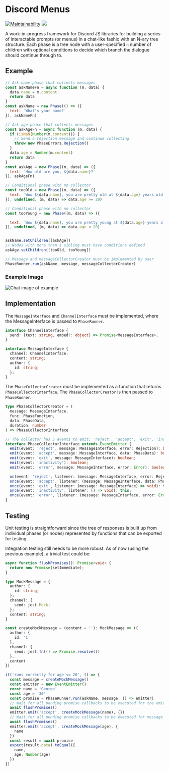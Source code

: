 
# Discord Menus
[![Maintainability](https://api.codeclimate.com/v1/badges/4be50d131276538502d1/maintainability)](https://codeclimate.com/github/synzen/discord-menus/maintainability)
<a href="https://codeclimate.com/github/synzen/discord-menus/test_coverage"><img src="https://api.codeclimate.com/v1/badges/4be50d131276538502d1/test_coverage" /></a>


A work-in-progress framework for Discord JS libraries for building a series of interactable prompts (or menus) in a chat-like fashio with an N-ary tree structure. Each phase is a tree node with a user-specified `n` number of children with optional conditions to decide which branch the dialogue should continue through to.

## Example
```js
// Ask name phase that collects messages
const askNameFn = async function (m, data) {
  data.name = m.content
  return data
}
const askName = new Phase(() => ({
  text: `What's your name?`
}), askNameFn)

// Ask age phase that collects messages
const askAgeFn = async function (m, data) {
  if (isNaN(Number(m.content))) {
    // Send a rejection message and continue collecting
    throw new PhaseErrors.Rejection()
  }
  data.age = Number(m.content)
  return data
}
const askAge = new Phase((m, data) => ({
  text: `How old are you, ${data.name}?`
}), askAgeFn)

// Conditional phase with no collector
const tooOld = new Phase((m, data) => ({
  text: `Wow ${data.name}, you are pretty old at ${data.age} years old!`
}), undefined, (m, data) => data.age >= 20)

// Conditional phase with no collector
const tooYoung = new Phase((m, data) => ({

  text: `Wow ${data.name}, you are pretty young at ${data.age} years old!`
}), undefined, (m, data) => data.age < 20)


askName.setChildren([askAge])
// Nodes with more than 1 sibling must have conditions defined
askAge.setChildren([tooOld, tooYoung])

// Message and messageCollectorCreator must be implemented by user
PhaseRunner.run(askName, message, messageCollectorCreator)

```
### Example Image
![Chat image of example](https://i.imgur.com/rb1CauC.png)

## Implementation

The `MessageInterface` and `ChannelInterface` must be implemented, where the MessageInterface is passed to `PhaseRunner`.
```ts
interface ChannelInterface {
  send: (text: string, embed?: object) => Promise<MessageInterface>;
}

interface MessageInterface {
  channel: ChannelInterface;
  content: string;
  author: {
    id: string;
  };
}
```
The `PhaseCollectorCreator` must be implemented as a function that returns `PhaseCollectorInterface`. The `PhaseCollectorCreator` is then passed to `PhaseRunner`.
```ts
type PhaseCollectorCreator = (
  message: MessageInterface,
  func: PhaseFunction,
  data: PhaseData,
  duration: number
) => PhaseCollectorInterface

// The collector has 5 events to emit: 'reject', 'accept', 'exit', 'inactivity', 'exit'
interface PhaseCollectorInterface extends EventEmitter {
  emit(event: 'reject', message: MessageInterface, error: Rejection): boolean;
  emit(event: 'accept', message: MessageInterface, data: PhaseData): boolean;
  emit(event: 'exit', message: MessageInterface): boolean;
  emit(event: 'inactivity'): boolean;
  emit(event: 'error', message: MessageInterface, error: Error): boolean;

  on(event: 'reject', listener: (message: MessageInterface, error: Rejection) => void): this;
  once(event: 'accept', listener: (message: MessageInterface, data: PhaseData) => void): this;
  once(event: 'exit', listener: (message: MessageInterface) => void): this;
  once(event: 'inactivity', listener: () => void): this;
  once(event: 'error', listener: (message: MessageInterface, error: Error) => void): this;
}
```

## Testing

Unit testing is straightforward since the tree of responses is built up from individual phases (or nodes) represented by functions that can be exported for testing.

Integration testing still needs to be more robust. As of now (using the previous example), a trivial test could be:
```ts
async function flushPromises(): Promise<void> {
  return new Promise(setImmediate);
}

type MockMessage = {
  author: {
    id: string;
  };
  channel: {
    send: jest.Mock;
  };
  content: string;
}

const createMockMessage = (content = ''): MockMessage => ({
  author: {
    id: '1'
  },
  channel: {
    send: jest.fn(() => Promise.resolve())
  },
  content
})

it('runs correctly for age <= 20', () => {
  const message = createMockMessage()
  const emitter = new EventEmitter()
  const name = 'George'
  const age = '30'
  const promise = PhaseRunner.run(askName, message, () => emitter)
  // Wait for all pending promise callbacks to be executed for the emitter to set up
  await flushPromises()
  emitter.emit('accept', createMockMessage(name), {})
  // Wait for all pending promise callbacks to be executed for message to be accepted
  await flushPromises()
  emitter.emit('accept', createMockMessage(age), {
    name
  })
  const result = await promise
  expect(result.data).toEqual({
    name,
    age: Number(age)
  })
})
```
